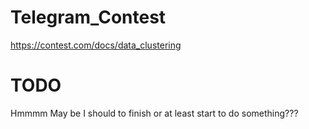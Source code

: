# Telegram_Contest
https://contest.com/docs/data_clustering 
# TODO
Hmmmm May be I should to finish or at least start to do something???
